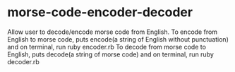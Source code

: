 # morse-code-encoder-decoder
Allow user to decode/encode morse code from English.
To encode from English to morse code, puts encode(a string of English without punctuation) and on terminal, run ruby encoder.rb
To decode from morse code to English, puts decode(a string of morse code) and on terminal, run ruby decoder.rb
